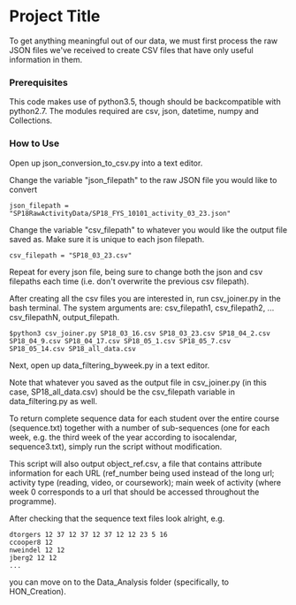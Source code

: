 # Project Title

To get anything meaningful out of our data, we must first process the raw JSON files we've received to create CSV files that have only useful information in them.

### Prerequisites

This code makes use of python3.5, though should be backcompatible with python2.7. The modules required are csv, json, datetime, numpy and Collections.

### How to Use

Open up json_conversion_to_csv.py into a text editor.

Change the variable "json_filepath" to the raw JSON file you would like to convert

```
json_filepath = "SP18RawActivityData/SP18_FYS_10101_activity_03_23.json"
```

Change the variable "csv_filepath" to whatever you would like the output file saved as. Make sure it is unique to each json filepath.

```
csv_filepath = "SP18_03_23.csv"
```

Repeat for every json file, being sure to change both the json and csv filepaths each time (i.e. don't overwrite the previous csv filepath).

After creating all the csv files you are interested in, run csv_joiner.py in the bash terminal. The system arguments are: csv_filepath1, csv_filepath2, ... csv_filepathN, output_filepath.

```
$python3 csv_joiner.py SP18_03_16.csv SP18_03_23.csv SP18_04_2.csv SP18_04_9.csv SP18_04_17.csv SP18_05_1.csv SP18_05_7.csv SP18_05_14.csv SP18_all_data.csv
```

Next, open up data_filtering_byweek.py in a text editor.

Note that whatever you saved as the output file in csv_joiner.py (in this case, SP18_all_data.csv) should be the csv_filepath variable in data_filtering.py as well.

To return complete sequence data for each student over the entire course (sequence.txt) together with a number of sub-sequences (one for each week, e.g. the third week of the year according to isocalendar, sequence3.txt), simply run the script without modification. 

This script will also output object_ref.csv, a file that contains attribute information for each URL (ref_number being used instead of the long url; activity type (reading, video, or coursework); main week of activity (where week 0 corresponds to a url that should be accessed throughout the programme).

After checking that the sequence text files look alright, e.g.
```
dtorgers 12 37 12 37 12 37 12 12 23 5 16 
ccooper8 12 
nweindel 12 12 
jberg2 12 12 
...
```
you can move on to the Data_Analysis folder (specifically, to HON_Creation).
